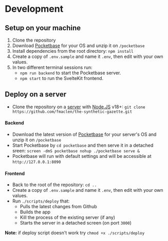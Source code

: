 # Development

## Setup on your machine

1. Clone the repository
2. Download [Pocketbase](https://pocketbase.io/docs/) for your OS and unzip it on `/pocketbase`
3. Install dependencies from the root directory: `npm install`
4. Create a copy of `.env.sample` and name it `.env`, then edit with your own values.
5. In two different terminal sessions run:
   - `npm run backend` to start the Pocketbase server.
   - `npm start` to run the SvelteKit frontend.

## Deploy on a server

- Clone the repository on a [server](https://www.digitalocean.com/pricing/droplets#basic-droplets) with [Node.JS](https://nodejs.dev/en/download/) v18+: `git clone https://github.com/fmaclen/the-synthetic-gazette.git`

#### Backend

- Download the latest version of [Pocketbase](https://pocketbase.io/docs/) for your server's OS and unzip it on `/pocketbase`
- Start Pocketbase by `cd pocketbase` and then serve it in a detached sreen: `screen -dmS pocketbase nohup ./pocketbase serve &`
- Pocketbase will run with default settings and will be accessible at `http://127.0.0.1:8090`

#### Frontend

- Back to the root of the repository: `cd ..`
- Create a copy of `.env.sample` and name it `.env`, then edit with your own values.
- Run `./scripts/deploy` that:
  - Pulls the latest changes from Github
  - Builds the app
  - Kill the process of the existing server (if any)
  - Starts the server in a detached screen (on port `3000`)

**Note:** if deploy script doesn't work try `chmod +x ./scripts/deploy`
